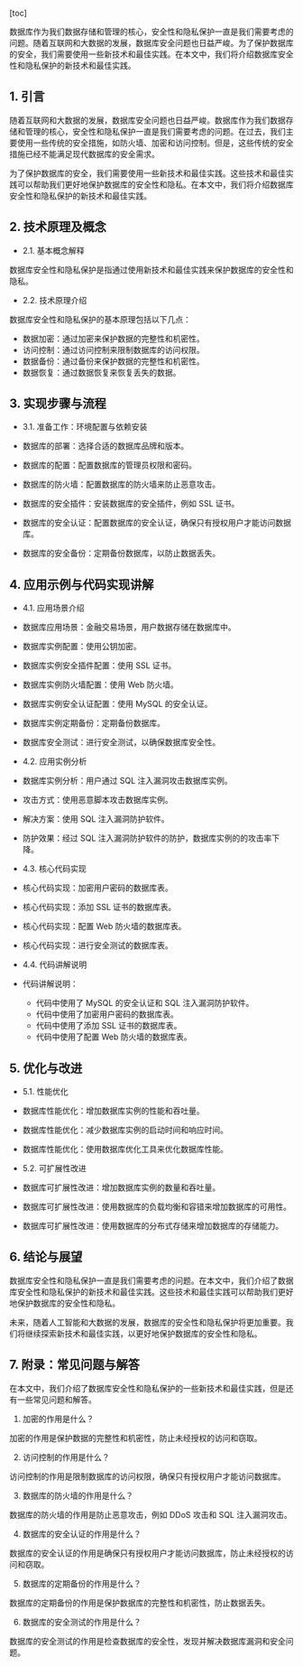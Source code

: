 
[toc]                    
                
                
数据库作为我们数据存储和管理的核心，安全性和隐私保护一直是我们需要考虑的问题。随着互联网和大数据的发展，数据库安全问题也日益严峻。为了保护数据库的安全，我们需要使用一些新技术和最佳实践。在本文中，我们将介绍数据库安全性和隐私保护的新技术和最佳实践。

## 1. 引言

随着互联网和大数据的发展，数据库安全问题也日益严峻。数据库作为我们数据存储和管理的核心，安全性和隐私保护一直是我们需要考虑的问题。在过去，我们主要使用一些传统的安全措施，如防火墙、加密和访问控制。但是，这些传统的安全措施已经不能满足现代数据库的安全需求。

为了保护数据库的安全，我们需要使用一些新技术和最佳实践。这些技术和最佳实践可以帮助我们更好地保护数据库的安全性和隐私。在本文中，我们将介绍数据库安全性和隐私保护的新技术和最佳实践。

## 2. 技术原理及概念

- 2.1. 基本概念解释

数据库安全性和隐私保护是指通过使用新技术和最佳实践来保护数据库的安全性和隐私。

- 2.2. 技术原理介绍

数据库安全性和隐私保护的基本原理包括以下几点：

- 数据加密：通过加密来保护数据的完整性和机密性。
- 访问控制：通过访问控制来限制数据库的访问权限。
- 数据备份：通过备份来保护数据的完整性和机密性。
- 数据恢复：通过数据恢复来恢复丢失的数据。

## 3. 实现步骤与流程

- 3.1. 准备工作：环境配置与依赖安装

- 数据库的部署：选择合适的数据库品牌和版本。
- 数据库的配置：配置数据库的管理员权限和密码。
- 数据库的防火墙：配置数据库的防火墙来防止恶意攻击。
- 数据库的安全插件：安装数据库的安全插件，例如 SSL 证书。
- 数据库的安全认证：配置数据库的安全认证，确保只有授权用户才能访问数据库。
- 数据库的安全备份：定期备份数据库，以防止数据丢失。

## 4. 应用示例与代码实现讲解

- 4.1. 应用场景介绍

- 数据库应用场景：金融交易场景，用户数据存储在数据库中。
- 数据库实例配置：使用公钥加密。
- 数据库实例安全插件配置：使用 SSL 证书。
- 数据库实例防火墙配置：使用 Web 防火墙。
- 数据库实例安全认证配置：使用 MySQL 的安全认证。
- 数据库实例定期备份：定期备份数据库。
- 数据库安全测试：进行安全测试，以确保数据库安全性。

- 4.2. 应用实例分析

- 数据库实例分析：用户通过 SQL 注入漏洞攻击数据库实例。
- 攻击方式：使用恶意脚本攻击数据库实例。
- 解决方案：使用 SQL 注入漏洞防护软件。
- 防护效果：经过 SQL 注入漏洞防护软件的防护，数据库实例的的攻击率下降。

- 4.3. 核心代码实现

- 核心代码实现：加密用户密码的数据库表。
- 核心代码实现：添加 SSL 证书的数据库表。
- 核心代码实现：配置 Web 防火墙的数据库表。
- 核心代码实现：进行安全测试的数据库表。

- 4.4. 代码讲解说明

- 代码讲解说明：
    - 代码中使用了 MySQL 的安全认证和 SQL 注入漏洞防护软件。
    - 代码中使用了加密用户密码的数据库表。
    - 代码中使用了添加 SSL 证书的数据库表。
    - 代码中使用了配置 Web 防火墙的数据库表。

## 5. 优化与改进

- 5.1. 性能优化

- 数据库性能优化：增加数据库实例的性能和吞吐量。
- 数据库性能优化：减少数据库实例的启动时间和响应时间。
- 数据库性能优化：使用数据库优化工具来优化数据库性能。

- 5.2. 可扩展性改进

- 数据库可扩展性改进：增加数据库实例的数量和吞吐量。
- 数据库可扩展性改进：使用数据库的负载均衡和容错来增加数据库的可用性。
- 数据库可扩展性改进：使用数据库的分布式存储来增加数据库的存储能力。

## 6. 结论与展望

数据库安全性和隐私保护一直是我们需要考虑的问题。在本文中，我们介绍了数据库安全性和隐私保护的新技术和最佳实践。这些技术和最佳实践可以帮助我们更好地保护数据库的安全性和隐私。

未来，随着人工智能和大数据的发展，数据库的安全性和隐私保护将更加重要。我们将继续探索新技术和最佳实践，以更好地保护数据库的安全性和隐私。

## 7. 附录：常见问题与解答

在本文中，我们介绍了数据库安全性和隐私保护的一些新技术和最佳实践，但是还有一些常见问题和解答。

1. 加密的作用是什么？

加密的作用是保护数据的完整性和机密性，防止未经授权的访问和窃取。

2. 访问控制的作用是什么？

访问控制的作用是限制数据库的访问权限，确保只有授权用户才能访问数据库。

3. 数据库的防火墙的作用是什么？

数据库的防火墙的作用是防止恶意攻击，例如 DDoS 攻击和 SQL 注入漏洞攻击。

4. 数据库的安全认证的作用是什么？

数据库的安全认证的作用是确保只有授权用户才能访问数据库，防止未经授权的访问和窃取。

5. 数据库的定期备份的作用是什么？

数据库的定期备份的作用是保护数据库的完整性和机密性，防止数据丢失。

6. 数据库的安全测试的作用是什么？

数据库的安全测试的作用是检查数据库的安全性，发现并解决数据库漏洞和安全问题。


